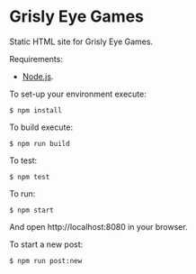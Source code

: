 # Grisly Eye Games

Static HTML site for Grisly Eye Games.

Requirements:

  * [Node.js](http://nodejs.org/).

To set-up your environment execute:

    $ npm install

To build execute:

    $ npm run build

To test:

    $ npm test

To run:

    $ npm start

And open http://localhost:8080 in your browser.

To start a new post:

    $ npm run post:new
